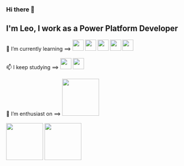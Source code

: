 ### Hi there 👋
## I'm Leo, I work as a Power Platform Developer

<div style="display:inline_block">
 🌱 I’m currently learning ==>
<img  height="30" width="30" src="https://cdn.jsdelivr.net/gh/devicons/devicon/icons/python/python-original.svg" />
<img height="30" width="30" src="https://cdn.jsdelivr.net/gh/devicons/devicon/icons/javascript/javascript-original.svg" />
<img height="30" width="30" src="https://cdn.jsdelivr.net/gh/devicons/devicon/icons/typescript/typescript-original.svg" />
<img height="30" width="30" src="https://cdn.jsdelivr.net/gh/devicons/devicon/icons/react/react-original.svg" />
<img height="30" width="30" src="https://cdn.jsdelivr.net/gh/devicons/devicon/icons/csharp/csharp-original.svg" />     
</div>
<br>
<div style="display:inline_block">
 📫 I keep studying ==>
<img height="30" width="30" src="https://cdn.jsdelivr.net/gh/devicons/devicon/icons/css3/css3-original.svg" />
<img  height="30" width="30" src="https://cdn.jsdelivr.net/gh/devicons/devicon/icons/html5/html5-original.svg" />    
</div>
<br>
<div style="display:inline_block">
   🔭 I’m enthusiast on ==>
  <img width="100" heigth="40" src="https://img.shields.io/badge/Streamlit-FF4B4B?style=for-the-badge&logo=Streamlit&logoColor=white" />
</div>
<br>
<div style="display:inline_block">
  <img width="100" heigth="40" src="https://img.shields.io/badge/Microsoft-666666?style=for-the-badge&logo=microsoft&logoColor=white" />
  <img width="100" heigth="40" src="https://img.shields.io/badge/PowerBI-F2C811?style=for-the-badge&logo=Power%20BI&logoColor=white" />
</div>
<br>
